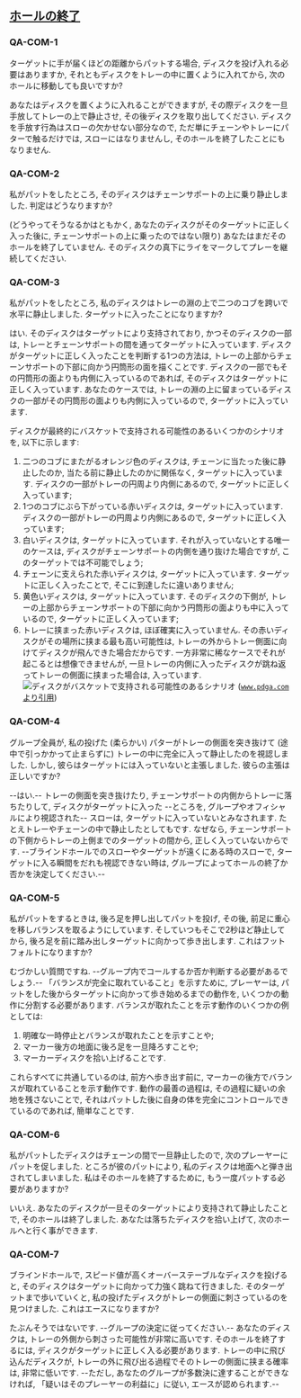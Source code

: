 ## [ホールの終了](807)

### QA-COM-1
ターゲットに手が届くほどの距離からパットする場合,
ディスクを投げ入れる必要はありますか,
それともディスクをトレーの中に置くように入れてから,
次のホールに移動しても良いですか?

あなたはディスクを置くように入れることができますが,
その際ディスクを一旦手放してトレーの上で静止させ,
その後ディスクを取り出してください.
ディスクを手放す行為はスローの欠かせない部分なので,
ただ単にチェーンやトレーにパターで触るだけでは,
スローにはなりませんし,
そのホールを終了したことにもなりません.

### QA-COM-2
私がパットをしたところ,
そのディスクはチェーンサポートの上に乗り静止しました.
判定はどうなりますか?

(どうやってそうなるかはともかく,
あなたのディスクがそのターゲットに正しく入った後に,
チェーンサポートの上に乗ったのではない限り)
あなたはまだそのホールを終了していません.
そのディスクの真下にライをマークしてプレーを継続してください.

### QA-COM-3
私がパットをしたところ,
私のディスクはトレーの淵の上で二つのコブを跨いで水平に静止しました.
ターゲットに入ったことになりますか?

はい.
そのディスクはターゲットにより支持されており,
かつそのディスクの一部は,
トレーとチェーンサポートの間を通ってターゲットに入っています.
ディスクがターゲットに正しく入ったことを判断する1つの方法は,
トレーの上部からチェーンサポートの下部に向かう円筒形の面を描くことです.
ディスクの一部でもその円筒形の面よりも内側に入っているのであれば,
そのディスクはターゲットに正しく入っています.
あなたのケースでは,
トレーの淵の上に留まっているディスクの一部がその円筒形の面よりも内側に入っているので,
ターゲットに入っています.

ディスクが最終的にバスケットで支持される可能性のあるいくつかのシナリオを,
以下に示します:

1. 二つのコブにまたがるオレンジ色のディスクは,
チェーンに当たった後に静止したのか,
当たる前に静止したのかに関係なく,
ターゲットに入っています.
ディスクの一部がトレーの円周より内側にあるので,
ターゲットに正しく入っています;
1. 1つのコブにぶら下がっている赤いディスクは,
ターゲットに入っています.
ディスクの一部がトレーの円周より内側にあるので,
ターゲットに正しく入っています;
1. 白いディスクは,
ターゲットに入っています.
それが入っていないとする唯一のケースは,
ディスクがチェーンサポートの内側を通り抜けた場合ですが,
このターゲットでは不可能でしょう;
1. チェーンに支えられた赤いディスクは,
ターゲットに入っています.
ターゲットに正しく入ったことで,
そこに到達したに違いありません;
1. 黄色いディスクは,
ターゲットに入っています.
そのディスクの下側が,
トレーの上部からチェーンサポートの下部に向かう円筒形の面よりも中に入っているので,
ターゲットに正しく入っています;
1. トレーに挟まった赤いディスクは,
ほぼ確実に入っていません.
その赤いディスクがその場所に挟まる最も高い可能性は,
トレーの外からトレー側面に向けてディスクが飛んできた場合だからです.
一方非常に稀なケースでそれが起こるとは想像できませんが,
一旦トレーの内側に入ったディスクが跳ね返ってトレーの側面に挟まった場合は,
入っています.
![ディスクがバスケットで支持される可能性のあるシナリオ](https://www.pdga.com/files/rules/qa/putts.jpg)
([`www.pdga.com`より引用](https://www.pdga.com/files/rules/qa/putts.jpg))

### QA-COM-4
グループ全員が,
私の投げた
(柔らかい)
パターがトレーの側面を突き抜けて
(途中で引っかかって止まらずに)
トレーの中に完全に入って静止したのを視認しました.
しかし,
彼らはターゲットには入っていないと主張しました.
彼らの主張は正しいですか?

--はい.--
トレーの側面を突き抜けたり,
チェーンサポートの内側からトレーに落ちたりして,
ディスクがターゲットに入った
--ところを, グループやオフィシャルにより視認された--
スローは,
ターゲットに入っていないとみなされます.
たとえトレーやチェーンの中で静止したとしてもです.
なぜなら,
チェーンサポートの下側からトレーの上側までのターゲットの間から,
正しく入っていないからです.
--ブラインドホールでのスローやターゲットが遠くにある時のスローで,
ターゲットに入る瞬間をだれも視認できない時は,
グループによってホールの終了か否かを決定してください.--

### QA-COM-5
私がパットをするときは,
後ろ足を押し出してパットを投げ,
その後,
前足に重心を移しバランスを取るようにしています.
そしていつもそこで2秒ほど静止してから,
後ろ足を前に踏み出しターゲットに向かって歩き出します.
これはフットフォルトになりますか?

むづかしい質問ですね.
--グループ内でコールするか否か判断する必要があるでしょう.--
「バランスが完全に取れていること」を示すために,
プレーヤーは,
パットをした後からターゲットに向かって歩き始めるまでの動作を,
いくつかの動作に分割する必要があります.
バランスが取れたことを示す動作のいくつかの例としては:

1. 明確な一時停止とバランスが取れたことを示すことや;
1. マーカー後方の地面に後ろ足を一旦降ろすことや;
1. マーカーディスクを拾い上げることです.

これらすべてに共通しているのは,
前方へ歩き出す前に,
マーカーの後方でバランスが取れていることを示す動作です.
動作の最善の過程は,
その過程に疑いの余地を残さないことで,
それはパットした後に自身の体を完全にコントロールできているのであれば,
簡単なことです.

### QA-COM-6
私がパットしたディスクはチェーンの間で一旦静止したので,
次のプレーヤーにパットを促しました.
ところが彼のパットにより,
私のディスクは地面へと弾き出されてしまいました.
私はそのホールを終了するために,
もう一度パットする必要がありますか?

いいえ.
あなたのディスクが一旦そのターゲットにより支持されて静止したことで,
そのホールは終了しました.
あなたは落ちたディスクを拾い上げて,
次のホールへと行く事ができます.

### QA-COM-7
ブラインドホールで,
スピード値が高くオーバーステーブルなディスクを投げると,
そのディスクはターゲットに向かって力強く跳ねて行きました.
そのターゲットまで歩いていくと,
私の投げたディスクがトレーの側面に刺さっているのを見つけました.
これはエースになりますか?

たぶんそうではないです.
--グループの決定に従ってください.--
あなたのディスクは,
トレーの外側から刺さった可能性が非常に高いです.
そのホールを終了するには,
ディスクがターゲットに正しく入る必要があります.
トレーの中に飛び込んだディスクが,
トレーの外に飛び出る過程でそのトレーの側面に挟まる確率は,
非常に低いです.
--ただし,
あなたのグループが多数決に達することができなければ,
「疑いはそのプレーヤーの利益に」に従い,
エースが認められます.--
